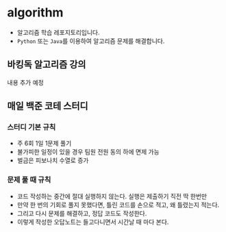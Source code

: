 # algorithm
- 알고리즘 학습 레포지토리입니다. 
- `Python` 또는 `Java`를 이용하여 알고리즘 문제를 해결합니다.

## 바킹독 알고리즘 강의
내용 추가 예정

## 매일 백준 코테 스터디
### 스터디 기본 규칙
- 주 6회 1일 1문제 풀기
- 불가피한 일정이 있을 경우 팀원 전원 동의 하에 면제 가능
- 벌금은 피보나치 수열로 증가

### 문제 풀 때 규칙
- 코드 작성하는 중간에 절대 실행하지 않는다. 실행은 제출하기 직전 딱 한번만
- 만약 한 번의 기회로 풀지 못했다면, 틀린 코드를 손으로 적고, 왜 틀렸는지 적는다.
- 그리고 다시 문제를 해결하고, 정답 코드도 작성한다.
- 이렇게 작성한 오답노트는 들고다니면서 시간날 때 마다 본다.